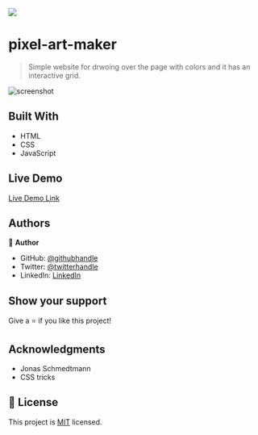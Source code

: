 
![](https://img.shields.io/badge/pixelartmaker-blueviolet)

# pixel-art-maker

> Simple website for drwoing over the page with colors and it has an interactive grid.


![screenshot](./img/fabu.png)

## Built With

- HTML
- CSS
- JavaScript

## Live Demo

[Live Demo Link](https://fabuloustours.netlify.app/)



## Authors

👤 **Author**

- GitHub: [@githubhandle](https://github.com/Shaher-11)
- Twitter: [@twitterhandle](https://twitter.com/ShaherShamroukh/)
- LinkedIn: [LinkedIn](https://www.linkedin.com/in/shaher-shamroukh/)

## Show your support

Give a ⭐️ if you like this project!

## Acknowledgments

- Jonas Schmedtmann
- CSS tricks

## 📝 License

This project is [MIT](lic.url) licensed.
